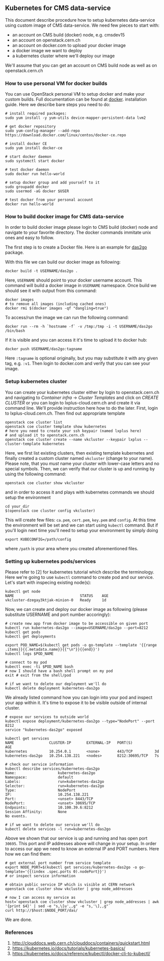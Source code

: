 ## Kubernetes for CMS data-service
This document describe procedure how to setup kubernetes data-service
using custom image of CMS data-service. We need few pieces to start with:
- an account on CMS build (docker) node, e.g. cmsdev15
- an account on openstack.cern.ch
- an account on docker.com to upload your docker image
- a docker image we want to deploy
- a kubernetes cluster where we'll deploy our image

We'll assume that you can get an account on CMS build node as well as on
openstack.cern.ch

### How to use personal VM for docker builds
You can use OpenStack personal VM to setup docker and make your custom builds.
Full documentation can be found at
[docker](https://docs.docker.com/install/linux/docker-ce/centos/#install-docker-ce-1).
installation guide. Here we describe bare steps you need to do:
```
# install required packages:
sudo yum install -y yum-utils device-mapper-persistent-data lvm2

# get docker repository
sudo yum-config-manager --add-repo https://download.docker.com/linux/centos/docker-ce.repo

# install docker CE
sudo yum install docker-ce

# start docker daemon
sudo systemctl start docker

# test docker daemon
sudo docker run hello-world

# setup docker group and add yourself to it
sudo groupadd docker
sudo usermod -aG docker $USER

# test docker from your personal account
docker run hello-world
```

### How to build docker image for CMS data-service
In order to build docker image please login to CMS build (docker) node and
navigate to your favorite directory. The docker commands immitate unix ones
and easy to follow.

The first step is to create a Docker file. Here is an example for
[das2go](https://github.com/vkuznet/CMSKubernetes/blob/master/das2go/Dockerfile) package.

With this file we can build our docker image as following:
```
docker build -t USERNAME/das2go .
```
Here, `USERNAME` should point to your docker username account. This command will build a docker image
in `USERNAME` namespace. Once build we should see it with output from this command:
```
docker images
# to remove all images (including cached ones)
docker rmi $(docker images -qf "dangling=true")
```
To access/run the image we can run the following command:
```
docker run --rm -h `hostname -f` -v /tmp:/tmp -i -t USERNAME/das2go /bin/bash
```
If it is visible and you can access it it's time to upload it to docker hub:
```
docker push USERNAME/das2go:tagname
```
Here `:tagname` is optional originally, but you may substitute it with any given tag, e.g.
`:v1`. Then login to docker.com and verify that you can see your image.


### Setup kubernetes cluster
You can create your kubernetes cluster either by login to openstack.cern.ch and
navigating to *Container infra* -> *Cluster Templates* and click on *CREATE CLUSTER*
or you can login to lxplus-cloud.cern.ch and create it via command line. We'll provide
instruction here how to do the later. First, login to lxplus-cloud.cern.ch. Then
find out appropriate template

```
openstack coe cluster list
openstack coe cluster template show kubernetes
# here you need to create your ssh keypair (named lxplus here)
# and upload it to openstack.cern.ch
openstack coe cluster create --name vkcluster --keypair lxplus --cluster-template kubernetes
```

Here, we first list existing clusters, then existing template kubernetes and finally created
a custom cluster named `vkcluster` (change to your name). Please note, that you *must*
name your cluster with lower-case letters and no special symbols. Then, we can verify
that our cluster is up and running by using the following command:

```
openstack coe cluster show vkcluster
```

and in order to access it and plays with kubernetes commands we should setup the environment

```
cd your_dir
$(openstack coe cluster config vkcluster)
```

This will create few files: `ca.pem`, `cert.pem`, `key.pem` and `config`. At this time
the environment will be set and we can start using `kubectl` command. But if you'll login
next time you'll need to setup your environment by simply doing
```
export KUBECONFIG=/path/config
```
where `/path` is your area where you created aforementioned files.

### Setting up kubernetes pods/services
Please refer to [2] for kubernetes tutorial which describe the terminology.
Here we're going to use `kubectl` command to create pod and our service.
Let's start with inspecing existing node(s):
```
kubectl get node
NAME                              STATUS    AGE
vkcluster-dzegay3ktjak-minion-0   Ready     1d
```
Now, we can create and deploy our docker image as following (please substitute USERNAME and port number
accoringly):
```
# create new app from docker image to be accessible on given port
kubectl run kubernetes-das2go --image=USERNAME/das2go --port=8212
kubectl get pods
kubectl get deployments

export POD_NAME=$(kubectl get pods -o go-template --template '{{range .items}}{{.metadata.name}}{{"\n"}}{{end}}')
kubectl logs $POD_NAME

# connect to my pod
kubectl exec -ti $POD_NAME bash
# now I should have a bash shell prompt on my pod
exit # exit from the shell/pod

# if we want to delete our deployment we'll do
kubectl delete deployment kubernetes-das2go
```

We already listed command how you can login into your pod and inspect your app
within it. It's time to expose it to be visible outside of internal cluster.

```
# expose our services to outside world
kubectl expose deployment/kubernetes-das2go --type="NodePort" --port 8212
service "kubernetes-das2go" exposed

kubectl get services
NAME                CLUSTER-IP       EXTERNAL-IP   PORT(S)          AGE
kubernetes          10.254.0.1       <none>        443/TCP          3d
kubernetes-das2go   10.254.138.221   <nodes>       8212:30695/TCP   7s

# check our service information
kubectl describe services/kubernetes-das2go
Name:                   kubernetes-das2go
Namespace:              default
Labels:                 run=kubernetes-das2go
Selector:               run=kubernetes-das2go
Type:                   NodePort
IP:                     10.254.138.221
Port:                   <unset> 8443/TCP
NodePort:               <unset> 30695/TCP
Endpoints:              10.100.39.6:8212
Session Affinity:       None
No events.

# if we want to delete our service we'll do
kubectl delete services -l run=kubernetes-das2go
```

Above we shown that our service is up and running and has open port `30695`.
This port and IP addresses above will change in your setup. In order to
access our app we need to know an external IP and PORT numbers. Here how
we can find them:

```
# get external port number from service template
export NODE_PORT=$(kubectl get services/kubernetes-das2go -o go-template='{{(index .spec.ports 0).nodePort}}')
# or inspect service information

# obtain public service IP which is visible at CERN network
openstack coe cluster show vkcluster | grep node_addresses

# now I can access my service as
host=`openstack coe cluster show vkcluster | grep node_addresses | awk '{print $4}' | sed -e "s,\[u',,g" -e "s,'\],,g"`
curl http://$host:$NODE_PORT/das/
```

We are done.

### References

1. http://clouddocs.web.cern.ch/clouddocs/containers/quickstart.html
2. https://kubernetes.io/docs/tutorials/kubernetes-basics/
3. https://kubernetes.io/docs/reference/kubectl/docker-cli-to-kubectl/
